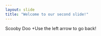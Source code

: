 ```yaml
---
layout: slide
title: "Welcome to our second slide!"
---
```

Scooby Doo
+Use the left arrow to go back!
